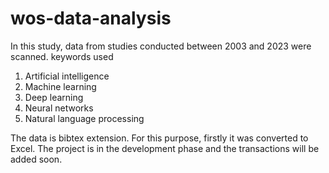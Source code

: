 # wos-data-analysis

In this study, data from studies conducted between 2003 and 2023 were scanned. 
keywords used 
1. Artificial intelligence
2. Machine learning
3. Deep learning
4. Neural networks
5. Natural language processing


The data is bibtex extension. For this purpose, firstly it was converted to Excel.
The project is in the development phase and the transactions will be added soon.
